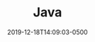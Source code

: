 ---
title: "Java"
description: "Java"
date: 2019-12-18T14:09:03-0500
skill: "Java"
summary: "Java"
image: "/img/skills/java.png"
draft: false
weight: "0"
section: "2"
---